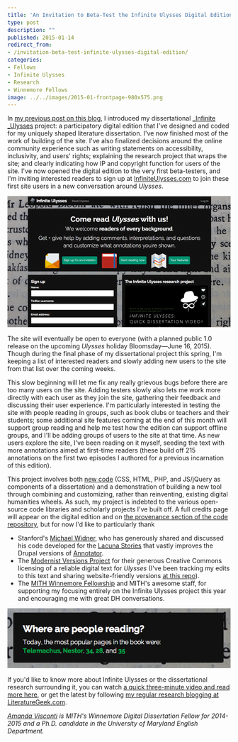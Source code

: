 ```yaml
---
title: 'An Invitation to Beta-Test the Infinite Ulysses Digital Edition'
type: post
description: ""
published: 2015-01-14
redirect_from: 
- /invitation-beta-test-infinite-ulysses-digital-edition/
categories:
- Fellows
- Infinite Ulysses
- Research
- Winnemore Fellows
image: ../../images/2015-01-frontpage-980x575.png
---
```

In [my previous post on this blog](http://mith.umd.edu/infinite-ulysses-designing-public-humanities-conversation/ "Infinite Ulysses: Designing a Public Humanities Conversation"), I introduced my dissertational [\_Infinite \_Ulysses](http://dr.amandavisconti.com/) project: a participatory digital edition that I've designed and coded for my uniquely shaped literature dissertation. I've now finished most of the work of building of the site. I've also finalized decisions around the online community experience such as writing statements on accessibility, inclusivity, and users' rights; explaining the research project that wraps the site; and clearly indicating how IP and copyright function for users of the site. I've now opened the digital edition to the very first beta-testers, and I'm inviting interested readers to sign up at [InfiniteUlysses.com](http://www.infiniteulysses.com) to join these first site users in a new conversation around _Ulysses_.

![Screenshot of the current front page of InfiniteUlysses.com](../../images/2015-01-frontpage-980x575.png)

The site will eventually be open to everyone (with a planned public 1.0 release on the upcoming _Ulysses_ holiday Bloomsday—June 16, 2015). Though during the final phase of my dissertational project this spring, I'm keeping a list of interested readers and slowly adding new users to the site from that list over the coming weeks.

This slow beginning will let me fix any really grievous bugs before there are too many users on the site. Adding testers slowly also lets me work more directly with each user as they join the site, gathering their feedback and discussing their user experience. I'm particularly interested in testing the site with people reading in groups, such as book clubs or teachers and their students; some additional site features coming at the end of this month will support group reading and help me test how the edition can support offline groups, and I'll be adding groups of users to the site at that time. As new users explore the site, I've been reading on it myself, seeding the text with more annotations aimed at first-time readers (these build off 215 annotations on the first two episodes I authored for a previous incarnation of this edition).

This project involves both [new code](http://github.com/amandavisconti/infinite-ulysses-public) (CSS, HTML, PHP, and JS/jQuery as components of a dissertation) and a demonstration of building a new tool through combining and customizing, rather than reinventing, existing digital humanities wheels. As such, my project is indebted to the various open-source code libraries and scholarly projects I've built off. A full credits page will appear on the digital edition and on [the provenance section of the code repository](http://github.com/amandavisconti/infinite-ulysses-public#provenance), but for now I'd like to particularly thank

- Stanford's [Michael Widner](http://people.stanford.edu/widner/), who has generously shared and discussed his code developed for the [Lacuna Stories](http://www.lacunastories.com/) that vastly improves the Drupal versions of [Annotator](http://annotatorjs.org/).
- The [Modernist Versions Project](http://web.uvic.ca/~mvp1922/) for their generous Creative Commons licensing of a reliable digital text for _Ulysses_ (I've been tracking my edits to this text and sharing website-friendly versions [at this repo](http://github.com/amandavisconti/ulysses)).
- The [MITH Winnemore Fellowship](http://mith.umd.edu/community/fellowships/winnemore-fellows/) and MITH's awesome staff, for supporting my focusing entirely on the Infinite Ulysses project this year and encouraging me with great DH conversations.

![Screenshot of statistics about frequently read pages of the Infinite Ulysses digital edition.](../../images/2015-01-wherepeopleread.png)

If you'd like to know more about Infinite Ulysses or the dissertational research surrounding it, you can watch [a quick three-minute video and read more here](http://dr.amandavisconti.com/), or get the latest by following [my regular research blogging at LiteratureGeek.com](http://dr.amandavisconti.com/).

_[Amanda Visconti](http://mith.umd.edu/people/person/amanda-visconti/ "Amanda Visconti") is MITH's Winnemore Digital Dissertation Fellow for 2014-2015 and a Ph.D. candidate in the University of Maryland English Department._
